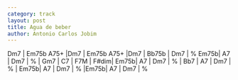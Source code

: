 ```yaml
---
category: track
layout: post
title: Agua de beber
author: Antonio Carlos Jobim
---
```


<canvas class="chords"  markdown="0">Dm7 | Em75b A75+ |Dm7 | Em75b A75+ |Dm7 | Bb75b | Dm7 | %
Em75b| A7 | Dm7 | % | Gm7 | C7 | F7M | F#dim|
Em75b| A7 | Dm7 | % | Bb7 | A7 | Dm7 | % |
Em75b| A7 | Dm7 | % |Em75b| A7 | Dm7 | % 
</canvas>





